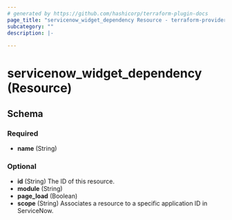 ```yaml
---
# generated by https://github.com/hashicorp/terraform-plugin-docs
page_title: "servicenow_widget_dependency Resource - terraform-provider-servicenow"
subcategory: ""
description: |-
  
---
```


# servicenow_widget_dependency (Resource)





<!-- schema generated by tfplugindocs -->
## Schema

### Required

- **name** (String)

### Optional

- **id** (String) The ID of this resource.
- **module** (String)
- **page_load** (Boolean)
- **scope** (String) Associates a resource to a specific application ID in ServiceNow.


